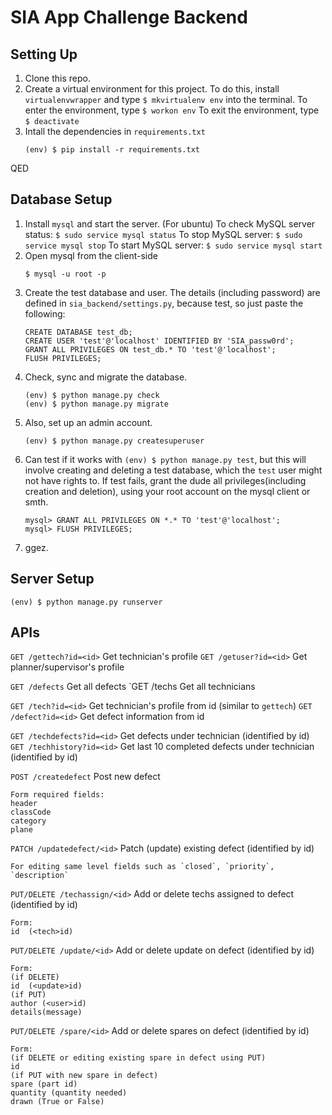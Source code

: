 # SIA App Challenge Backend

Setting Up
----------
1. Clone this repo.
2. Create a virtual environment for this project. To do this, install `virtualenvwrapper` and type `$ mkvirtualenv env` into the terminal.
    To enter the environment, type `$ workon env`
    To exit the environment, type `$ deactivate`
3. Intall the dependencies in `requirements.txt`
    ```
    (env) $ pip install -r requirements.txt
    ```
QED

Database Setup
---------
1. Install `mysql` and start the server.
    (For ubuntu)
    To check MySQL server status: `$ sudo service mysql status`
    To stop MySQL server: `$ sudo service mysql stop`
    To start MySQL server: `$ sudo service mysql start`
2. Open mysql from the client-side
    ```
    $ mysql -u root -p
    ```
3. Create the test database and user. The details (including password) are
defined in `sia_backend/settings.py`, because test, so just paste the following:
    ```
    CREATE DATABASE test_db;
    CREATE USER 'test'@'localhost' IDENTIFIED BY 'SIA_passw0rd';
    GRANT ALL PRIVILEGES ON test_db.* TO 'test'@'localhost';
    FLUSH PRIVILEGES;
    ```
4. Check, sync and migrate the database.
    ```
    (env) $ python manage.py check
    (env) $ python manage.py migrate
    ```
5. Also, set up an admin account.
    ```
    (env) $ python manage.py createsuperuser
    ```
6. Can test if it works with `(env) $ python manage.py test`, but this will
involve creating and deleting a test database, which the `test` user might not
have rights to. If test fails, grant the dude all privileges(including creation
and deletion), using your root account on the mysql client or smth.
    ```
    mysql> GRANT ALL PRIVILEGES ON *.* TO 'test'@'localhost';
    mysql> FLUSH PRIVILEGES;
    ```
7. ggez.

Server Setup
---------
```
(env) $ python manage.py runserver
```

APIs
---------

`GET /gettech?id=<id>`          Get technician's profile
`GET /getuser?id=<id>`          Get planner/supervisor's profile

`GET /defects`                  Get all defects
`GET /techs                     Get all technicians

`GET /tech?id=<id>`             Get technician's profile from id (similar to `gettech`)
`GET /defect?id=<id>`           Get defect information from id

`GET /techdefects?id=<id>`      Get defects under technician (identified by id)
`GET /techhistory?id=<id>`      Get last 10 completed defects under technician (identified by id)


`POST /createdefect`            Post new defect
```
Form required fields:
header
classCode
category
plane
```

`PATCH /updatedefect/<id>`      Patch (update) existing defect (identified by id)
```
For editing same level fields such as `closed`, `priority`, `description`
```

`PUT/DELETE /techassign/<id>`       Add or delete techs assigned to defect (identified by id)
```
Form:
id  (<tech>id)
```

`PUT/DELETE /update/<id>`       Add or delete update on defect (identified by id)
```
Form:
(if DELETE)
id  (<update>id)
(if PUT)
author (<user>id)
details(message)
```

`PUT/DELETE /spare/<id>`       Add or delete spares on defect (identified by id)
```
Form:
(if DELETE or editing existing spare in defect using PUT)
id
(if PUT with new spare in defect)
spare (part id)
quantity (quantity needed)
drawn (True or False)
```


